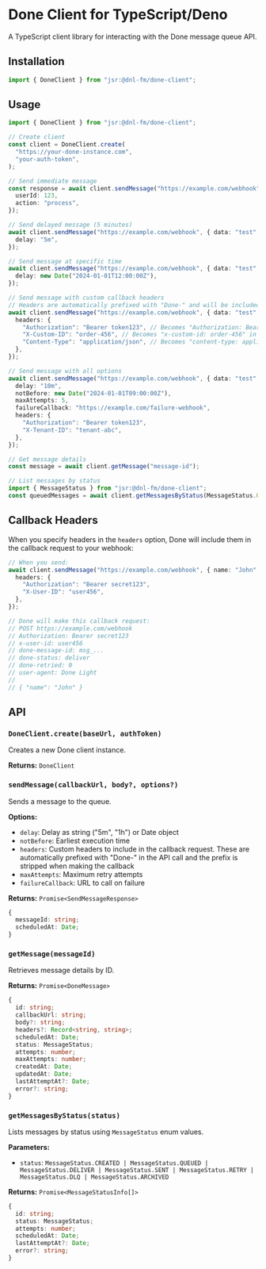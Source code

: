 # Done Client for TypeScript/Deno

A TypeScript client library for interacting with the Done message queue API.

## Installation

```typescript
import { DoneClient } from "jsr:@dnl-fm/done-client";
```

## Usage

```typescript
import { DoneClient } from "jsr:@dnl-fm/done-client";

// Create client
const client = DoneClient.create(
  "https://your-done-instance.com",
  "your-auth-token",
);

// Send immediate message
const response = await client.sendMessage("https://example.com/webhook", {
  userId: 123,
  action: "process",
});

// Send delayed message (5 minutes)
await client.sendMessage("https://example.com/webhook", { data: "test" }, {
  delay: "5m",
});

// Send message at specific time
await client.sendMessage("https://example.com/webhook", { data: "test" }, {
  delay: new Date("2024-01-01T12:00:00Z"),
});

// Send message with custom callback headers
// Headers are automatically prefixed with "Done-" and will be included in the callback
await client.sendMessage("https://example.com/webhook", { data: "test" }, {
  headers: {
    "Authorization": "Bearer token123", // Becomes "Authorization: Bearer token123" in callback
    "X-Custom-ID": "order-456", // Becomes "x-custom-id: order-456" in callback
    "Content-Type": "application/json", // Becomes "content-type: application/json" in callback
  },
});

// Send message with all options
await client.sendMessage("https://example.com/webhook", { data: "test" }, {
  delay: "10m",
  notBefore: new Date("2024-01-01T09:00:00Z"),
  maxAttempts: 5,
  failureCallback: "https://example.com/failure-webhook",
  headers: {
    "Authorization": "Bearer token123",
    "X-Tenant-ID": "tenant-abc",
  },
});

// Get message details
const message = await client.getMessage("message-id");

// List messages by status
import { MessageStatus } from "jsr:@dnl-fm/done-client";
const queuedMessages = await client.getMessagesByStatus(MessageStatus.QUEUED);
```

## Callback Headers

When you specify headers in the `headers` option, Done will include them in the
callback request to your webhook:

```typescript
// When you send:
await client.sendMessage("https://example.com/webhook", { name: "John" }, {
  headers: {
    "Authorization": "Bearer secret123",
    "X-User-ID": "user456",
  },
});

// Done will make this callback request:
// POST https://example.com/webhook
// Authorization: Bearer secret123
// x-user-id: user456
// done-message-id: msg_...
// done-status: deliver
// done-retried: 0
// user-agent: Done Light
//
// { "name": "John" }
```

## API

### `DoneClient.create(baseUrl, authToken)`

Creates a new Done client instance.

**Returns:** `DoneClient`

### `sendMessage(callbackUrl, body?, options?)`

Sends a message to the queue.

**Options:**

- `delay`: Delay as string ("5m", "1h") or Date object
- `notBefore`: Earliest execution time
- `headers`: Custom headers to include in the callback request. These are
  automatically prefixed with "Done-" in the API call and the prefix is stripped
  when making the callback
- `maxAttempts`: Maximum retry attempts
- `failureCallback`: URL to call on failure

**Returns:** `Promise<SendMessageResponse>`

```typescript
{
  messageId: string;
  scheduledAt: Date;
}
```

### `getMessage(messageId)`

Retrieves message details by ID.

**Returns:** `Promise<DoneMessage>`

```typescript
{
  id: string;
  callbackUrl: string;
  body?: string;
  headers?: Record<string, string>;
  scheduledAt: Date;
  status: MessageStatus;
  attempts: number;
  maxAttempts: number;
  createdAt: Date;
  updatedAt: Date;
  lastAttemptAt?: Date;
  error?: string;
}
```

### `getMessagesByStatus(status)`

Lists messages by status using `MessageStatus` enum values.

**Parameters:**

- `status`:
  `MessageStatus.CREATED | MessageStatus.QUEUED | MessageStatus.DELIVER | MessageStatus.SENT | MessageStatus.RETRY | MessageStatus.DLQ | MessageStatus.ARCHIVED`

**Returns:** `Promise<MessageStatusInfo[]>`

```typescript
{
  id: string;
  status: MessageStatus;
  attempts: number;
  scheduledAt: Date;
  lastAttemptAt?: Date;
  error?: string;
}
```
